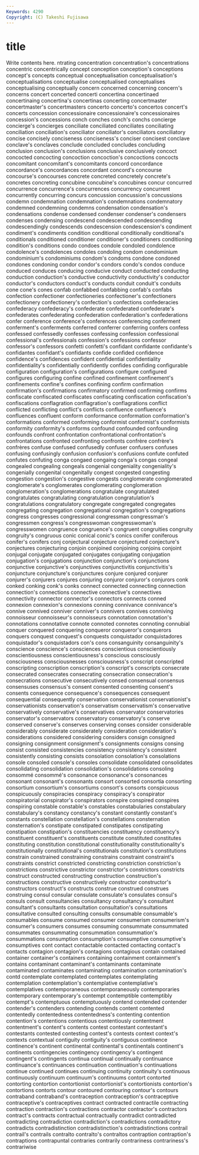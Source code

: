 ```yaml
---
Keywords: 4290 
Copyright: (C) Takeshi Fujisawa
---
```


# title

Write contents here.
ntrating
concentration concentration's concentrations concentric concentrically concept conception conception's conceptions concept's
concepts conceptual conceptualisation conceptualisation's conceptualisations conceptualise conceptualised conceptualises conceptualising conceptually
concern concerned concerning concern's concerns concert concerted concerti concertina concertinaed
concertinaing concertina's concertinas concerting concertmaster concertmaster's concertmasters concerto concerto's concertos
concert's concerts concession concessionaire concessionaire's concessionaires concession's concessions conch conches
conch's conchs concierge concierge's concierges conciliate conciliated conciliates conciliating conciliation
conciliation's conciliator conciliator's conciliators conciliatory concise concisely conciseness conciseness's conciser
concisest conclave conclave's conclaves conclude concluded concludes concluding conclusion conclusion's
conclusions conclusive conclusively concoct concocted concocting concoction concoction's concoctions concocts
concomitant concomitant's concomitants concord concordance concordance's concordances concordant concord's concourse
concourse's concourses concrete concreted concretely concrete's concretes concreting concubine concubine's
concubines concur concurred concurrence concurrence's concurrences concurrency concurrent concurrently concurring
concurs concussion concussion's concussions condemn condemnation condemnation's condemnations condemnatory condemned
condemning condemns condensation condensation's condensations condense condensed condenser condenser's condensers
condenses condensing condescend condescended condescending condescendingly condescends condescension condescension's condiment
condiment's condiments condition conditional conditionally conditional's conditionals conditioned conditioner conditioner's
conditioners conditioning condition's conditions condo condoes condole condoled condolence condolence's
condolences condoles condoling condom condominium condominium's condominiums condom's condoms condone
condoned condones condoning condor condor's condors condo's condos conduce conduced
conduces conducing conducive conduct conducted conducting conduction conduction's conductive conductivity
conductivity's conductor conductor's conductors conduct's conducts conduit conduit's conduits cone
cone's cones confab confabbed confabbing confab's confabs confection confectioner confectioneries
confectioner's confectioners confectionery confectionery's confection's confections confederacies confederacy confederacy's confederate
confederated confederate's confederates confederating confederation confederation's confederations confer conference conference's
conferences conferencing conferment conferment's conferments conferred conferrer conferring confers confess
confessed confessedly confesses confessing confession confessional confessional's confessionals confession's confessions
confessor confessor's confessors confetti confetti's confidant confidante confidante's confidantes confidant's
confidants confide confided confidence confidence's confidences confident confidential confidentiality confidentiality's
confidentially confidently confides confiding configurable configuration configuration's configurations configure configured
configures configuring confine confined confinement confinement's confinements confine's confines confining
confirm confirmation confirmation's confirmations confirmatory confirmed confirming confirms confiscate confiscated
confiscates confiscating confiscation confiscation's confiscations conflagration conflagration's conflagrations conflict conflicted
conflicting conflict's conflicts confluence confluence's confluences confluent conform conformance conformation
conformation's conformations conformed conforming conformist conformist's conformists conformity conformity's conforms
confound confounded confounding confounds confront confrontation confrontational confrontation's confrontations confronted
confronting confronts confrère confrère's confrères confuse confused confusedly confuser confusers
confuses confusing confusingly confusion confusion's confusions confute confuted confutes confuting
conga congaed congaing conga's congas congeal congealed congealing congeals congenial
congeniality congeniality's congenially congenital congenitally congest congested congesting congestion congestion's
congestive congests conglomerate conglomerated conglomerate's conglomerates conglomerating conglomeration conglomeration's conglomerations
congratulate congratulated congratulates congratulating congratulation congratulation's congratulations congratulatory congregate congregated
congregates congregating congregation congregational congregation's congregations congress congresses congressional congressman
congressman's congressmen congress's congresswoman congresswoman's congresswomen congruence congruence's congruent congruities
congruity congruity's congruous conic conical conic's conics conifer coniferous conifer's
conifers conj conjectural conjecture conjectured conjecture's conjectures conjecturing conjoin conjoined
conjoining conjoins conjoint conjugal conjugate conjugated conjugates conjugating conjugation conjugation's
conjugations conjunction conjunction's conjunctions conjunctive conjunctive's conjunctives conjunctivitis conjunctivitis's conjuncture
conjuncture's conjunctures conjure conjured conjurer conjurer's conjurers conjures conjuring conjuror
conjuror's conjurors conk conked conking conk's conks connect connected connecting
connection connection's connections connective connective's connectives connectivity connector connector's connectors
connects conned connexion connexion's connexions conning connivance connivance's connive connived
conniver conniver's connivers connives conniving connoisseur connoisseur's connoisseurs connotation connotation's
connotations connotative connote connoted connotes connoting connubial conquer conquered conquering
conqueror conqueror's conquerors conquers conquest conquest's conquests conquistador conquistadores conquistador's
conquistadors con's cons consanguinity consanguinity's conscience conscience's consciences conscientious conscientiously
conscientiousness conscientiousness's conscious consciously consciousness consciousnesses consciousness's conscript conscripted conscripting
conscription conscription's conscript's conscripts consecrate consecrated consecrates consecrating consecration consecration's
consecrations consecutive consecutively consed consensual consensus consensuses consensus's consent consented
consenting consent's consents consequence consequence's consequences consequent consequential consequently conservation
conservationist conservationist's conservationists conservation's conservatism conservatism's conservative conservatively conservative's conservatives
conservator conservatories conservator's conservators conservatory conservatory's conserve conserved conserve's conserves
conserving conses consider considerable considerably considerate considerately consideration consideration's considerations
considered considering considers consign consigned consigning consignment consignment's consignments consigns
consing consist consisted consistencies consistency consistency's consistent consistently consisting consists
consolation consolation's consolations console consoled console's consoles consolidate consolidated consolidates
consolidating consolidation consolidation's consolidations consoling consommé consommé's consonance consonance's consonances
consonant consonant's consonants consort consorted consortia consorting consortium consortium's consortiums
consort's consorts conspicuous conspicuously conspiracies conspiracy conspiracy's conspirator conspiratorial conspirator's
conspirators conspire conspired conspires conspiring constable constable's constables constabularies constabulary
constabulary's constancy constancy's constant constantly constant's constants constellation constellation's constellations
consternation consternation's constipate constipated constipates constipating constipation constipation's constituencies constituency
constituency's constituent constituent's constituents constitute constituted constitutes constituting constitution constitutional
constitutionality constitutionality's constitutionally constitutional's constitutionals constitution's constitutions constrain constrained constraining
constrains constraint constraint's constraints constrict constricted constricting constriction constriction's constrictions
constrictive constrictor constrictor's constrictors constricts construct constructed constructing construction construction's
constructions constructive constructively constructor constructor's constructors construct's constructs construe construed
construes construing consul consular consulate consulate's consulates consul's consuls consult
consultancies consultancy consultancy's consultant consultant's consultants consultation consultation's consultations consultative
consulted consulting consults consumable consumable's consumables consume consumed consumer consumerism
consumerism's consumer's consumers consumes consuming consummate consummated consummates consummating consummation
consummation's consummations consumption consumption's consumptive consumptive's consumptives cont contact contactable
contacted contacting contact's contacts contagion contagion's contagions contagious contain contained
container container's containers containing containment containment's contains contaminant contaminant's contaminants
contaminate contaminated contaminates contaminating contamination contamination's contd contemplate contemplated contemplates
contemplating contemplation contemplation's contemplative contemplative's contemplatives contemporaneous contemporaneously contemporaries contemporary
contemporary's contempt contemptible contemptibly contempt's contemptuous contemptuously contend contended contender
contender's contenders contending contends content contented contentedly contentedness contentedness's contenting
contention contention's contentions contentious contentiously contentment contentment's content's contents contest
contestant contestant's contestants contested contesting contest's contests context context's contexts
contextual contiguity contiguity's contiguous continence continence's continent continental continental's continentals
continent's continents contingencies contingency contingency's contingent contingent's contingents continua continual
continually continuance continuance's continuances continuation continuation's continuations continue continued continues
continuing continuity continuity's continuous continuously continuum continuum's continuums contort contorted
contorting contortion contortionist contortionist's contortionists contortion's contortions contorts contour contoured
contouring contour's contours contraband contraband's contraception contraception's contraceptive contraceptive's contraceptives
contract contracted contractile contracting contraction contraction's contractions contractor contractor's contractors
contract's contracts contractual contractually contradict contradicted contradicting contradiction contradiction's contradictions
contradictory contradicts contradistinction contradistinction's contradistinctions contrail contrail's contrails contralto contralto's
contraltos contraption contraption's contraptions contrapuntal contraries contrarily contrariness contrariness's contrariwise
